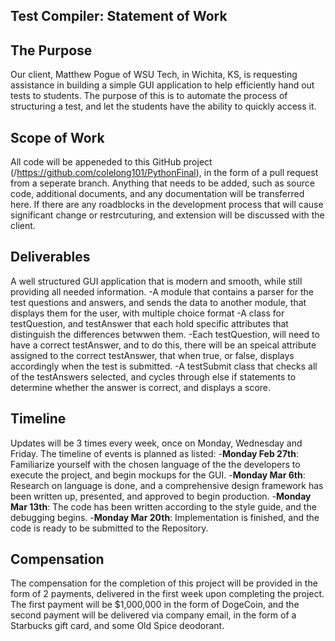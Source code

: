 ## Test Compiler: Statement of Work

## The Purpose

Our client, Matthew Pogue of WSU Tech, in Wichita, KS, is requesting assistance in building a simple GUI application to help efficiently hand out tests to students. The purpose of this is to automate the process of structuring a test, and let the students have the ability to quickly access it.

## Scope of Work 

All code will be appeneded to this GitHub project (/<https://github.com/colelong101/PythonFinal>), in the form of a pull request from a seperate branch. Anything that needs to be added, such as source code, additional documents, and any documentation will be transferred here. If there are any roadblocks in the development process that will cause significant change or restrcuturing, and extension will be discussed with the client.

## Deliverables

A well structured GUI application that is modern and smooth, while still providing all needed information.
-A module that contains a parser for the test questions and answers, and sends the data to another module, that displays them for the user, with multiple choice format
-A class for testQuestion, and testAnswer that each hold specific attributes that distinguish the differences betwwen them. 
-Each testQuestion, will need to have a correct testAnswer, and to do this, there will be an speical attribute assigned to the correct testAnswer, that when true, or false, displays accordingly when the test is submitted.
-A testSubmit class that checks all of the testAnswers selected, and cycles through else if statements to determine whether the answer is correct, and displays a score.

## Timeline

Updates will be 3 times every week, once on Monday, Wednesday and Friday. The timeline of events is planned as listed:
-**Monday Feb 27th**: Familiarize yourself with the chosen language of the the developers to execute the project, and begin mockups for the GUI.
-**Monday Mar 6th**: Research on language is done, and a comprehensive design framework has been written up, presented, and approved to begin production.
-**Monday Mar 13th**: The code has been written according to the style guide, and the debugging begins.
-**Monday Mar 20th**: Implementation is finished, and the code is ready to be submitted to the Repository.

## Compensation

The compensation for the completion of this project will be provided in the form of 2 payments, delivered in the first week upon completing the project. The first payment will be $1,000,000 in the form of DogeCoin, and the second payment will be delivered via company email, in the form of a Starbucks gift card, and some Old Spice deodorant.